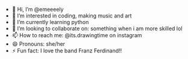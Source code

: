 - 👋 Hi, I’m @emeeeely
- 👀 I’m interested in coding, making music and art
- 🌱 I’m currently learning python
- 💞️ I’m looking to collaborate on: something when i am more skilled lol
- 📫 How to reach me: @its.drawingtime on instagram
- 😄 Pronouns: she/her
- ⚡ Fun fact: I love the band Franz Ferdinand!!

<!---
emeeeely/emeeeely is a ✨ special ✨ repository because its `README.md` (this file) appears on your GitHub profile.
You can click the Preview link to take a look at your changes.
--->

